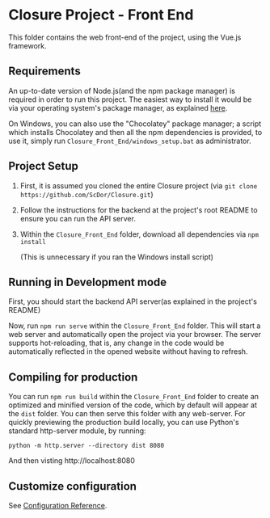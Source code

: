 # Closure Project - Front End

This folder contains the web front-end of the project, using the Vue.js framework.

## Requirements


An up-to-date version of Node.js(and the npm package manager) is required in order to run this project.
The easiest way to install it would be via your operating system's package manager, as explained [here](https://nodejs.org/en/download/package-manager/).

On Windows, you can also use the "Chocolatey" package manager; a script which installs Chocolatey and then all the npm dependencies is provided, to use it,
simply run `Closure_Front_End/windows_setup.bat` as administrator.


## Project Setup


1. First, it is assumed you cloned the entire Closure project (via `git clone https://github.com/ScDor/Closure.git`) 
2. Follow the instructions for the backend at the project's root README to ensure you can run the API server.
3. Within the `Closure_Front_End` folder, download all dependencies via `npm install`
   
   (This is unnecessary if you ran the Windows install script) 


## Running in Development mode

First, you should start the backend API server(as explained in the project's README)

Now, run `npm run serve` within the `Closure_Front_End` folder. This will start a web server and automatically open the project via your browser. 
The server supports hot-reloading, that is, any change in the code would be automatically reflected in the opened website without having to refresh.

## Compiling for production

You can run `npm run build` within the `Closure_Front_End` folder to create an optimized and minified version of the code, which by default will
appear at the `dist` folder. You can then serve this folder with any web-server. For quickly previewing the production build locally, you can use Python's standard http-server module, by running:

`python -m http.server --directory dist 8080`

And then visting http://localhost:8080

## Customize configuration
See [Configuration Reference](https://cli.vuejs.org/config/).
